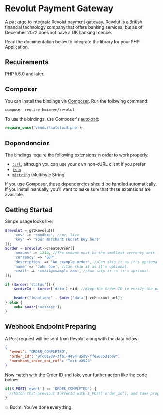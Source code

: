 # Revolut Payment Gateway
A package to integrate Revolut payment gateway. Revolut is a British financial technology company that offers banking services, but as of December 2022 does not have a UK banking licence.

Read the documentation below to integrate the library for your PHP Application.

## Requirements
PHP 5.6.0 and later.

## Composer
You can install the bindings via [Composer](http://getcomposer.org/). Run the following command:

```bash 
composer require hmimeee/revolut
```
To use the bindings, use Composer's [autoload](https://getcomposer.org/doc/01-basic-usage.md#autoloading):

```php
require_once('vendor/autoload.php');
```

## Dependencies

The bindings require the following extensions in order to work properly:

-   [`curl`](https://secure.php.net/manual/en/book.curl.php), although you can use your own non-cURL client if you prefer
-   [`json`](https://secure.php.net/manual/en/book.json.php)
-   [`mbstring`](https://secure.php.net/manual/en/book.mbstring.php) (Multibyte String)

If you use Composer, these dependencies should be handled automatically. If you install manually, you'll want to make sure that these extensions are available.

## Getting Started
Simple usage looks like:

```php
$revolut = getRevolut([
    'env' => 'sandbox', //or, live
    'key' => 'Your marchant secret key here'
]);
$order = $revolut->createOrder([
    'amount' => 1210, //The amount must be the smallest currency unit like (from $12.10 to 1210)
    'currency' => 'GBP',
    'description' => 'An example order', //Can skip it as it's optional.
    'name' => 'John Doe', //Can skip it as it's optional.
    'email' => 'email@example.com', //Can skip it as it's optional.
]);

if ($order['status']) {
    $orderId = $order['data']->id; //Keep the Order ID to verify the payment in the Webhook Endpoint.
    
    header("location:" . $oder['data']->checkout_url);
} else {
    echo $oder['message'];
}
```

## Webhook Endpoint Preparing
A Post request will be sent from Revolut along with the data below:
```json
{
  "event": "ORDER_COMPLETED",
  "order_id": "9fc01989-3f61-4484-a5d9-ffe768531be9",
  "merchant_order_ext_ref": "Test #3928"
}
```
Now match with the Order ID and take your further action like the code below:
```php
if($_POST['event'] == 'ORDER_COMPLETED') {
  //Match that previous $orderId with $_POST['order_id'], and take proper action.
}
```

💥 Boom! You've done everything.
